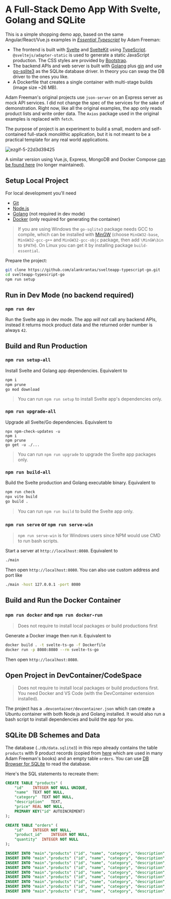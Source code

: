# A Full-Stack Demo App With Svelte, Golang and SQLite

This is a simple shopping demo app, based on the same Angular/React/Vue.js examples in <i>[Essential Typescript](https://github.com/Apress/essential-typescript-4)</i> by Adam Freeman:

- The frontend is built with [Svelte](https://svelte.dev/) and [SvelteKit](https://kit.svelte.dev/) using [TypeScript](https://www.typescriptlang.org/). `@sveltejs/adapter-static` is used to generate a static JavaScript production. The CSS styles are provided by [Bootstrap](https://getbootstrap.com/).
- The backend APIs and web server is built with [Golang](https://go.dev/) plus [gin](https://github.com/gin-gonic/gin) and use [go-sqlite3](https://github.com/mattn/go-sqlite3) as the SQLite database driver. In theory you can swap the DB driver to the ones you like.
- A Dockerfile that creates a single container with multi-stage builds (image size ~26 MB).

Adam Freeman's original projects use `json-server` on an Express server as mock API services. I did not change the spec of the services for the sake of demonstration. Right now, like all the original examples, the app only reads product lists and write order data. The `Axios` package used in the original examples is replaced with `fetch`.

The purpose of project is an experiment to build a small, modern and self-contained full-stack monolithic application, but it is not meant to be a practical template for any real world applications.

![ezgif-5-22d3d39425](https://user-images.githubusercontent.com/44191076/148008744-14f89c9d-5343-483a-8bdc-c05618a84acc.gif)

A similar version using Vue.js, Express, MongoDB and Docker Compose [can be found here](https://github.com/alankrantas/vueapp-typescript-express) (no longer maintained).

## Setup Local Project

For local development you'll need

- [Git](https://git-scm.com/download/)
- [Node.js](https://nodejs.org/en/download/)
- [Golang](https://go.dev/dl/) (not required in dev mode)
- [Docker](https://docs.docker.com/get-docker/) (only required for generating the container)

> If you are using Windows the `go-sqlite3` package needs GCC to compile, which can be installed with [MinGW](https://sourceforge.net/projects/mingw/) (choose `MinGW32-base`, `MinGW32-gcc-g++` and `MinGW32-gcc-objc` package, then add `\MinGW\bin` to `$PATH`). On Linux you can get it by installing package `build-essential`.

Prepare the project:

```bash
git clone https://github.com/alankrantas/svelteapp-typescript-go.git
cd svelteapp-typescript-go
npm run setup
```

## Run in Dev Mode (no backend required)

### `npm run dev`

Run the Svelte app in dev mode. The app _will not_ call any backend APIs, instead it returns mock product data and the returned order number is always `42`.

## Build and Run Production

### `npm run setup-all`

Install Svelte and Golang app dependencies. Equivalent to

```bash
npm i
npm prune
go mod download
```

> You can run `npm run setup` to install Svelte app's dependencies only.

### `npm run upgrade-all`

Upgrade all Svelte/Go dependencies. Equivalent to

```
npx npm-check-updates -u
npm i
npm prune
go get -u ./...
```

> You can run `npm run upgrade` to upgrade the Svelte app packages only.

### `npm run build-all`

Build the Svelte production and Golang executable binary. Equivalent to

```bash
npm run check
npx vite build
go build .
```

> You can run `npm run build` to build the Svelte app only.

### `npm run serve` or `npm run serve-win`

> `npm run serve-win` is for Windows users since NPM would use CMD to run bash scripts.

Start a server at `http://localhost:8080`. Equivalent to

```bash
./main
```

Then open `http://localhost:8080`. You can also use custom address and port like

```bash
./main -host 127.0.0.1 -port 8080
```

## Build and Run the Docker Container

### `npm run docker` and `npm run docker-run`

> Does not require to install local packages or build productions first

Generate a Docker image then run it. Equivalent to

```bash
docker build . -t svelte-ts-go -f Dockerfile
docker run -p 8080:8080 --rm svelte-ts-go
```

Then open `http://localhost:8080`.

## Open Project in DevContainer/CodeSpace

> Does not require to install local packages or build productions first. You need Docker and VS Code (with the DevContainer extension installed).

The project has a `.devcontainer/devcontainer.json` which can create a Ubuntu container with both Node.js and Golang installed. It would also run a bash script to install dependencies and build the app for you.

## SQLite DB Schemes and Data

The database (`./db/data.sqlite3`) in this repo already contains the table `products` with 9 product records (copied from [here](https://github.com/Apress/essential-typescript-4/blob/main/22%20-%20Vue.js%20Web%20App%20-%20Part%202/End%20of%20Chapter/vueapp/data.json) which are used in many Adam Freeman's books) and an empty table `orders`. You can use [DB Browser for SQLite](https://sqlitebrowser.org/) to read the database.

Here's the SQL statements to recreate them:

```sql
CREATE TABLE "products" (
	"id"	INTEGER NOT NULL UNIQUE,
	"name"	TEXT NOT NULL,
	"category"	TEXT NOT NULL,
	"description"	TEXT,
	"price"	REAL NOT NULL,
	PRIMARY KEY("id" AUTOINCREMENT)
);

CREATE TABLE "orders" (
	"id"	INTEGER NOT NULL,
	"product_id"	INTEGER NOT NULL,
	"quantity"	INTEGER NOT NULL
);

INSERT INTO "main"."products" ("id", "name", "category", "description", "price") VALUES ('1', 'Kayak', 'Watersports', 'A boat for one person', '275.0');
INSERT INTO "main"."products" ("id", "name", "category", "description", "price") VALUES ('2', 'Lifejacket', 'Watersports', 'Protective and fashionable', '48.95');
INSERT INTO "main"."products" ("id", "name", "category", "description", "price") VALUES ('3', 'Soccer Ball', 'Soccer', 'FIFA-approved size and weight', '19.5');
INSERT INTO "main"."products" ("id", "name", "category", "description", "price") VALUES ('4', 'Corner Flags', 'Soccer', 'Give your playing field a professional touch', '34.95');
INSERT INTO "main"."products" ("id", "name", "category", "description", "price") VALUES ('5', 'Stadium', 'Soccer', 'Flat-packed 35,000-seat stadium', '79500.0');
INSERT INTO "main"."products" ("id", "name", "category", "description", "price") VALUES ('6', 'Thinking Cap', 'Chess', 'Improve brain efficiency by 75%', '16.0');
INSERT INTO "main"."products" ("id", "name", "category", "description", "price") VALUES ('7', 'Unsteady Chair', 'Chess', 'Secretly give your opponent a disadvantage', '29.95');
INSERT INTO "main"."products" ("id", "name", "category", "description", "price") VALUES ('8', 'Human Chess Board', 'Chess', 'A fun game for the family', '75.0');
INSERT INTO "main"."products" ("id", "name", "category", "description", "price") VALUES ('9', 'Bling Bling King', 'Chess', 'Gold-plated, diamond-studded King', '1200.0');
```
